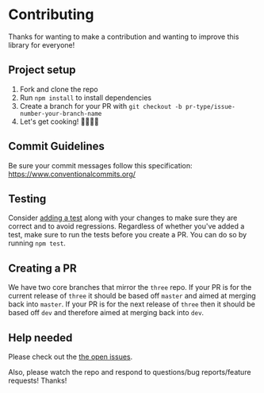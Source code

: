 # Contributing

Thanks for wanting to make a contribution and wanting to improve this library for everyone!

## Project setup

1.  Fork and clone the repo
2.  Run `npm install` to install dependencies
3.  Create a branch for your PR with `git checkout -b pr-type/issue-number-your-branch-name`
4.  Let's get cooking! 👨🏻‍🍳🥓

## Commit Guidelines

Be sure your commit messages follow this specification: https://www.conventionalcommits.org/

## Testing

Consider [adding a test](README.md#testing) along with your changes to make sure they are correct and to avoid regressions. Regardless of whether you've added a test, make sure to run the tests before you create a PR. You can do so by running `npm test`.

## Creating a PR

We have two core branches that mirror the `three` repo. If your PR is for the current release of `three` it should be based off `master` and aimed at merging back into `master`. If your PR is for the next release of `three` then it should be based off `dev` and therefore aimed at merging back into `dev`.

## Help needed

Please check out the [the open issues](https://github.com/three-types/three-ts-types/issues).

Also, please watch the repo and respond to questions/bug reports/feature requests! Thanks!
